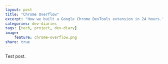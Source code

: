 ```yaml
---
layout: post
title: "Chrome Overflow"
excerpt: "How we built a Google Chrome DevTools extension in 24 hours."
categories: dev-diaries
tags: [tech, project, dev-diary]
image:
    feature: chrome-overflow.png
share: true
---
```


Test post.